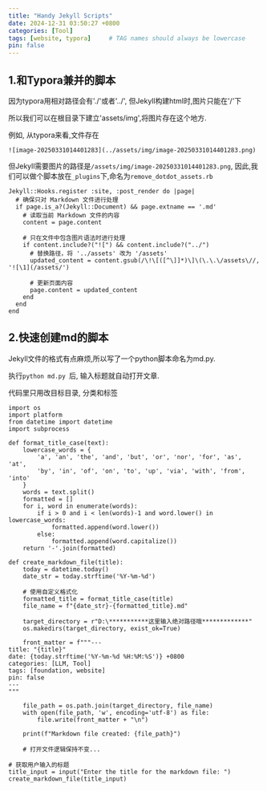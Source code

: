 ```yaml
---
title: "Handy Jekyll Scripts"
date: 2024-12-31 03:50:27 +0800
categories: [Tool]
tags: [website, typora]     # TAG names should always be lowercase
pin: false
---
```


## 1.和Typora兼并的脚本

因为typora用相对路径会有'./'或者'../', 但Jekyll构建html时,图片只能在'/'下

所以我们可以在根目录下建立'assets/img',将图片存在这个地方.

例如, 从typora来看,文件存在

```
![image-20250331014401283](../assets/img/image-20250331014401283.png)
```

但Jekyll需要图片的路径是`/assets/img/image-20250331014401283.png`, 因此,我们可以做个脚本放在`_plugins`下,命名为`remove_dotdot_assets.rb`

```
Jekyll::Hooks.register :site, :post_render do |page|
  # 确保只对 Markdown 文件进行处理
  if page.is_a?(Jekyll::Document) && page.extname == '.md'
    # 读取当前 Markdown 文件的内容
    content = page.content

    # 只在文件中包含图片语法时进行处理
    if content.include?("![") && content.include?("../")
      # 替换路径，将 '../assets' 改为 '/assets'
      updated_content = content.gsub(/\!\[([^\]]*)\]\(\.\.\/assets\//, '![\1](/assets/')

      # 更新页面内容
      page.content = updated_content
    end
  end
end

```

## 2.快速创建md的脚本

Jekyll文件的格式有点麻烦,所以写了一个python脚本命名为md.py. 

执行`python md.py `后, 输入标题就自动打开文章.

代码里只用改目标目录, 分类和标签

```
import os
import platform
from datetime import datetime
import subprocess

def format_title_case(text):
    lowercase_words = {
        'a', 'an', 'the', 'and', 'but', 'or', 'nor', 'for', 'as', 'at',
        'by', 'in', 'of', 'on', 'to', 'up', 'via', 'with', 'from', 'into'
    }
    words = text.split()
    formatted = []
    for i, word in enumerate(words):
        if i > 0 and i < len(words)-1 and word.lower() in lowercase_words:
            formatted.append(word.lower())
        else:
            formatted.append(word.capitalize())
    return '-'.join(formatted)

def create_markdown_file(title):
    today = datetime.today()
    date_str = today.strftime('%Y-%m-%d')

    # 使用自定义格式化
    formatted_title = format_title_case(title)
    file_name = f"{date_str}-{formatted_title}.md"

    target_directory = r"D:\***********这里输入绝对路径哦*************"
    os.makedirs(target_directory, exist_ok=True)

    front_matter = f"""---
title: "{title}"
date: {today.strftime('%Y-%m-%d %H:%M:%S')} +0800
categories: [LLM, Tool]
tags: [foundation, website]
pin: false
---
"""

    file_path = os.path.join(target_directory, file_name)
    with open(file_path, 'w', encoding='utf-8') as file:
        file.write(front_matter + "\n")

    print(f"Markdown file created: {file_path}")
    
    # 打开文件逻辑保持不变...

# 获取用户输入的标题
title_input = input("Enter the title for the markdown file: ")
create_markdown_file(title_input)
```

